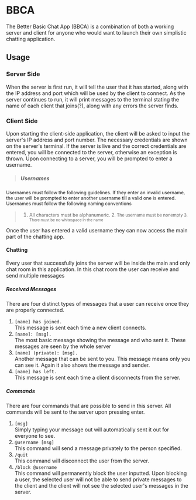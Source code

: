 # BBCA

The Better Basic Chat App (BBCA) is a combination of both a working server and client for anyone who would want to launch their own simplistic chatting application.

## Usage

### Server Side

When the server is first run, it will tell the user that it has started, along with the IP address and port which will be used by the client to connect. As the server continues to run, it will print messages to the terminal stating the name of each client that joins(?), along with any errors the server finds.

### Client Side

Upon starting the client-side application, the client will be asked to input the server's IP address and port number. The necessary credentials are shown on the server's terminal. If the server is live and the correct credentials are entered, you will be connected to the server, otherwise an exception is thrown. Upon connecting to a server, you will be prompted to enter a username.

>##### Usernames
<span style="font-size:90%"> Usernames must follow the following guidelines. If they enter an invalid username, the user will be prompted to enter another username till a valid one is entered. Usernames must follow the following naming conventions
>1. <span style="font-size:90%"> All characters must be alphanumeric.
2.<span style="font-size:90%"> The username must be nonempty
3.<span style="font-size:90%"> There must be no whitespace in the name

Once the user has entered a valid username they can now access the main part of the chatting app. 

#### Chatting
Every user that successfully joins the server will be inside the main and only chat room in this application. In this chat room the user can receive and send multiple messages

##### Received Messages
There are four distinct types of messages that a user can receive once they are properly connected.
1. ```[name] has joined.```<br>This message is sent each time a new client connects.
2. ```[name]: [msg].```<br>The most basic message showing the message and who sent it. These messages are seen by the whole server
3. ```[name] (private): [msg].```<br>Another message that can be sent to you. This message means only you can see it. Again it also shows the message and sender.
4. ```[name] has left.```<br>This message is sent each time a client disconnects from the server.

##### Commands
There are four commands that are possible to send in this server. All commands will be sent to the server upon pressing enter.
1. ```[msg]```<br> Simply typing your message out will automatically sent it out for everyone to see.
2. ```@username [msg]```<br>This command will send a message privately to the person specified.
3. ```/quit```<br>This command will disconnect the user from the server.
4. ```/block @username```<br>This command will permanently block the user inputted. Upon blocking a user, the selected user will not be able to send private messages to the client and the client will not see the selected user's messages in the server.

